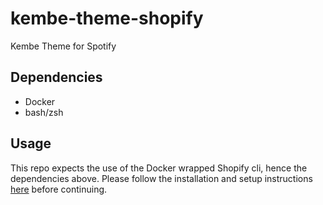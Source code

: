 # kembe-theme-shopify

Kembe Theme for Spotify

## Dependencies

- Docker
- bash/zsh

## Usage

This repo expects the use of the Docker wrapped Shopify cli, hence the dependencies above. Please follow the installation and setup instructions [here](https://github.com/collingo/shopify-theme-docker) before continuing.
